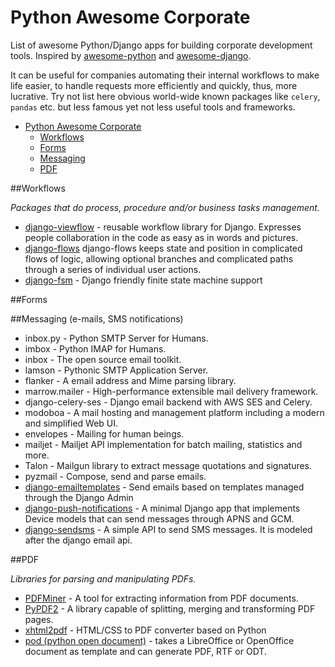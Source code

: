 # Python Awesome Corporate
List of awesome Python/Django apps for building corporate development tools. Inspired by <a href="https://github.com/vinta/awesome-python/">awesome-python</a> and  <a href="https://github.com/rosarior/awesome-django/">awesome-django</a>.

It can be useful for companies automating their internal workflows to make life easier, to handle requests more efficiently and quickly, thus, more lucrative. Try not list here obvious world-wide known packages like `celery`, `pandas` etc. but less famous yet not less useful tools and frameworks.

- [Python Awesome Corporate](#python-awesome-corporate)
    - [Workflows](#workflows)
    - [Forms](#forms)
    - [Messaging](#messaging)
    - [PDF](#pdf)

##Workflows

<i>Packages that do process, procedure and/or business tasks management.</i>

* <a href="https://github.com/viewflow/viewflow">django-viewflow</a> - reusable workflow library for Django. Expresses people collaboration in the code as easy as in words and pictures.
* <a href="https://github.com/carlio/django-flows/">django-flows</a> django-flows keeps state and position in complicated flows of logic, allowing optional branches and complicated paths through a series of individual user actions.
* <a href="https://github.com/kmmbvnr/django-fsm/">django-fsm</a> - Django friendly finite state machine support

##Forms

##Messaging (e-mails, SMS notifications)

* inbox.py - Python SMTP Server for Humans.
* imbox - Python IMAP for Humans.
* inbox - The open source email toolkit.
* lamson - Pythonic SMTP Application Server.
* flanker - A email address and Mime parsing library.
* marrow.mailer - High-performance extensible mail delivery framework.
* django-celery-ses - Django email backend with AWS SES and Celery.
* modoboa - A mail hosting and management platform including a modern and simplified Web UI.
* envelopes - Mailing for human beings.
* mailjet - Mailjet API implementation for batch mailing, statistics and more.
* Talon - Mailgun library to extract message quotations and signatures.
* pyzmail - Compose, send and parse emails.
* <a href="https://github.com/mcoconnor/django-emailtemplates">django-emailtemplates</a> - Send emails based on templates managed through the Django Admin
* <a href="https://github.com/jleclanche/django-push-notifications">django-push-notifications</a> - A minimal Django app that implements Device models that can send messages through APNS and GCM.
* <a href="https://github.com/stefanfoulis/django-sendsms">django-sendsms</a> - A simple API to send SMS messages. It is modeled after the django email api.

##PDF

<i>Libraries for parsing and manipulating PDFs.</i>

* <a href="https://github.com/euske/pdfminer">PDFMiner</a> - A tool for extracting information from PDF documents.
* <a href="https://github.com/mstamy2/PyPDF2">PyPDF2</a> - A library capable of splitting, merging and transforming PDF pages.
* <a href="http://www.xhtml2pdf.com/">xhtml2pdf</a> - HTML/CSS to PDF converter based on Python
* <a href="http://appyframework.org/pod.html">pod (python open document)</a> - takes a LibreOffice or OpenOffice document as template and can generate PDF, RTF or ODT.
